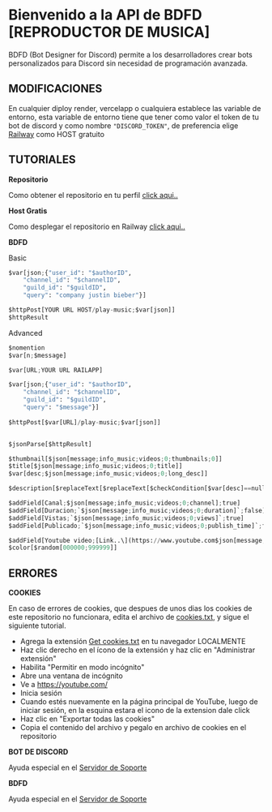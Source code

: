 # Bienvenido a la API de BDFD [REPRODUCTOR DE MUSICA]

BDFD (Bot Designer for Discord) permite a los desarrolladores crear bots personalizados para Discord sin necesidad de programación avanzada. 


## MODIFICACIONES

En cualquier diploy render, vercelapp o cualquiera establece las variable de entorno, esta variable de entorno tiene que tener como valor el token de tu bot de discord y como nombre `"DISCORD_TOKEN"`, de preferencia elige [Railway](https://railway.com) como HOST gratuito

## TUTORIALES

**Repositorio**

Como obtener el repositorio en tu perfil [click aqui..](https://streamable.com/1gigfp)

**Host Gratis**

Como desplegar el repositorio en Railway [click aqui..](https://streamable.com/9qtqhr)

**BDFD**

Basic
```python
$var[json;{"user_id": "$authorID",
    "channel_id": "$channelID",
    "guild_id": "$guildID",
    "query": "company justin bieber"}]

$httpPost[YOUR URL HOST/play-music;$var[json]]
$httpResult
```

Advanced

```python
$nomention
$var[n;$message]

$var[URL;YOUR URL RAILAPP]

$var[json;{"user_id": "$authorID",
    "channel_id": "$channelID",
    "guild_id": "$guildID",
    "query": "$message"}]
    
$httpPost[$var[URL]/play-music;$var[json]]


$jsonParse[$httpResult]

$thumbnail[$json[message;info_music;videos;0;thumbnails;0]]
$title[$json[message;info_music;videos;0;title]]
$var[desc;$json[message;info_music;videos;0;long_desc]]

$description[$replaceText[$replaceText[$checkCondition[$var[desc]==null];true;Ninguna descripcion;1];false;$var[desc];1]]

$addField[Canal;$json[message;info_music;videos;0;channel];true]
$addField[Duracion;`$json[message;info_music;videos;0;duration]`;false]
$addField[Vistas;`$json[message;info_music;videos;0;views]`;true]
$addField[Publicado;`$json[message;info_music;videos;0;publish_time]`;false]

$addField[Youtube video;[Link..\](https://www.youtube.com$json[message;info_music;videos;0;url_suffix]);false]
$color[$random[000000;999999]]

```
## ERRORES

**COOKIES**

En caso de errores de cookies, que despues de unos dias los cookies de este repositorio no funcionara, edita el archivo de [cookies.txt](https://github.com/IzanaonYT/bdfd-music-2025-/blob/main/cookies.txt), y sigue el siguiente tutorial.

- Agrega la extensión [Get cookies.txt](https://chromewebstore.google.com/detail/get-cookiestxt-locally/cclelndahbckbenkjhflpdbgdldlbecc)  en tu navegador LOCALMENTE
- Haz clic derecho en el ícono de la extensión y haz clic en "Administrar extensión"
- Habilita "Permitir en modo incógnito"
- Abre una ventana de incógnito
- Ve a https://youtube.com/
- Inicia sesión
- Cuando estés nuevamente en la página principal de YouTube, luego de iniciar sesión, en la esquina estara el icono de la extension dale click
- Haz clic en "Exportar todas las cookies"
- Copia el contenido del archivo y pegalo en archivo de cookies en el repositorio


**BOT DE DISCORD**

Ayuda especial en el [Servidor de Soporte](https://discord.gg/aP27xXeAsS)

**BDFD**

Ayuda especial en el [Servidor de Soporte](https://discord.gg/aP27xXeAsS)




